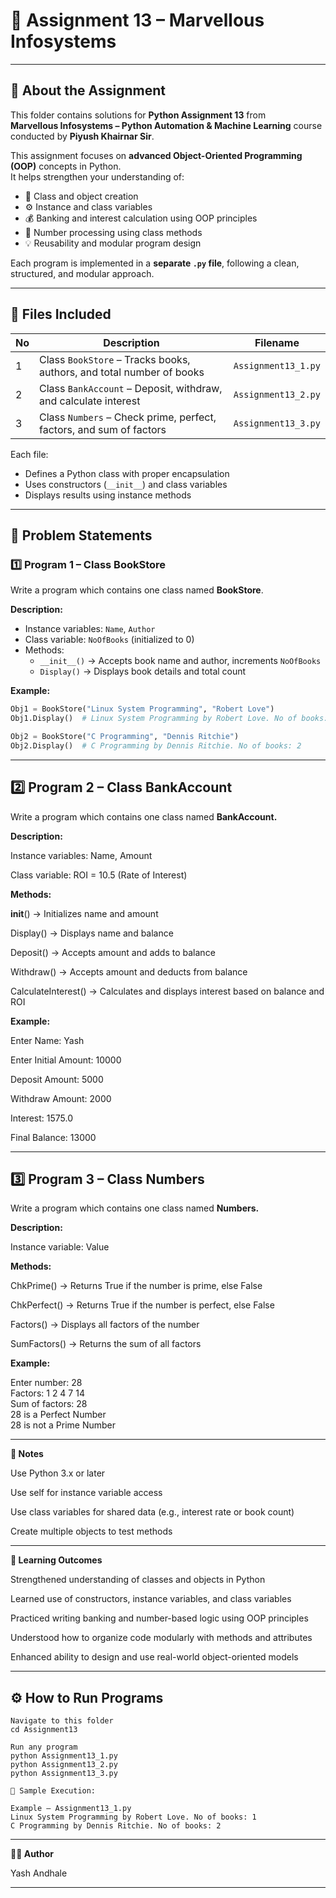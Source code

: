 # 🧠 Assignment 13 – Marvellous Infosystems

---

## 📘 About the Assignment

This folder contains solutions for **Python Assignment 13** from  
**Marvellous Infosystems – Python Automation & Machine Learning** course conducted by **Piyush Khairnar Sir**.  

This assignment focuses on **advanced Object-Oriented Programming (OOP)** concepts in Python.  
It helps strengthen your understanding of:
- 🧩 Class and object creation  
- ⚙️ Instance and class variables  
- 💰 Banking and interest calculation using OOP principles  
- 🔢 Number processing using class methods  
- 💡 Reusability and modular program design  

Each program is implemented in a **separate `.py` file**, following a clean, structured, and modular approach.

---

## 📁 Files Included

| No | Description | Filename |
|----|--------------|-----------|
| 1 | Class `BookStore` – Tracks books, authors, and total number of books | `Assignment13_1.py` |
| 2 | Class `BankAccount` – Deposit, withdraw, and calculate interest | `Assignment13_2.py` |
| 3 | Class `Numbers` – Check prime, perfect, factors, and sum of factors | `Assignment13_3.py` |

Each file:
- Defines a Python class with proper encapsulation  
- Uses constructors (`__init__`) and class variables  
- Displays results using instance methods  

---

## 🧩 Problem Statements

### 1️⃣ **Program 1 – Class BookStore**

Write a program which contains one class named **BookStore**.  

**Description:**
- Instance variables: `Name`, `Author`  
- Class variable: `NoOfBooks` (initialized to 0)  
- Methods:  
  - `__init__()` → Accepts book name and author, increments `NoOfBooks`  
  - `Display()` → Displays book details and total count  

**Example:**
```python
Obj1 = BookStore("Linux System Programming", "Robert Love")
Obj1.Display()  # Linux System Programming by Robert Love. No of books: 1

Obj2 = BookStore("C Programming", "Dennis Ritchie")
Obj2.Display()  # C Programming by Dennis Ritchie. No of books: 2
```
---
## 2️⃣ **Program 2 – Class BankAccount**

Write a program which contains one class named **BankAccount.**

**Description:**

Instance variables: Name, Amount

Class variable: ROI = 10.5 (Rate of Interest)

**Methods:**

__init__() → Initializes name and amount

Display() → Displays name and balance

Deposit() → Accepts amount and adds to balance

Withdraw() → Accepts amount and deducts from balance

CalculateInterest() → Calculates and displays interest based on balance and ROI

**Example:**

Enter Name: Yash

Enter Initial Amount: 10000

Deposit Amount: 5000

Withdraw Amount: 2000

Interest: 1575.0

Final Balance: 13000

---

## 3️⃣ **Program 3 – Class Numbers**

Write a program which contains one class named **Numbers.**

**Description:**

Instance variable: Value

**Methods:**

ChkPrime() → Returns True if the number is prime, else False

ChkPerfect() → Returns True if the number is perfect, else False

Factors() → Displays all factors of the number

SumFactors() → Returns the sum of all factors

**Example:**

Enter number: 28  
Factors: 1 2 4 7 14  
Sum of factors: 28  
28 is a Perfect Number  
28 is not a Prime Number

---

**📝 Notes**

Use Python 3.x or later

Use self for instance variable access

Use class variables for shared data (e.g., interest rate or book count)

Create multiple objects to test methods

---

**🎯 Learning Outcomes**

Strengthened understanding of classes and objects in Python

Learned use of constructors, instance variables, and class variables

Practiced writing banking and number-based logic using OOP principles

Understood how to organize code modularly with methods and attributes

Enhanced ability to design and use real-world object-oriented models

---

## ⚙️ **How to Run Programs**
```
Navigate to this folder
cd Assignment13

Run any program
python Assignment13_1.py
python Assignment13_2.py
python Assignment13_3.py

🧪 Sample Execution:

Example – Assignment13_1.py
Linux System Programming by Robert Love. No of books: 1
C Programming by Dennis Ritchie. No of books: 2
```
---

**👨‍💻 Author**

Yash Andhale

---

